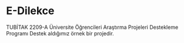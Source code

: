 # E-Dilekce
TUBİTAK 2209-A Üniversite Öğrencileri Araştırma Projeleri Destekleme Programı
Destek aldığımız örnek bir projedir.
